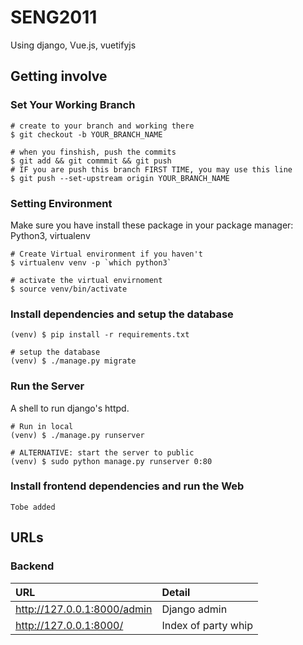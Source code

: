 # SENG2011

Using django, Vue.js, vuetifyjs

## Getting involve

### Set Your Working Branch

```shell
# create to your branch and working there
$ git checkout -b YOUR_BRANCH_NAME

# when you finshish, push the commits
$ git add && git commmit && git push
# IF you are push this branch FIRST TIME, you may use this line
$ git push --set-upstream origin YOUR_BRANCH_NAME
```

### Setting Environment

Make sure you have install these package in your package manager:  
Python3, virtualenv


```shell
# Create Virtual environment if you haven't
$ virtualenv venv -p `which python3` 
```

```shell
# activate the virtual envirnoment
$ source venv/bin/activate
```

### Install dependencies and setup the database

```shell
(venv) $ pip install -r requirements.txt

# setup the database
(venv) $ ./manage.py migrate
```

### Run the Server

A shell to run django's httpd.

```shell
# Run in local
(venv) $ ./manage.py runserver

# ALTERNATIVE: start the server to public
(venv) $ sudo python manage.py runserver 0:80
```

### Install frontend dependencies and run the Web

```shell
Tobe added
```

## URLs


### Backend

URL | Detail
:--- | :---
http://127.0.0.1:8000/admin | Django admin
http://127.0.0.1:8000/ | Index of party whip

